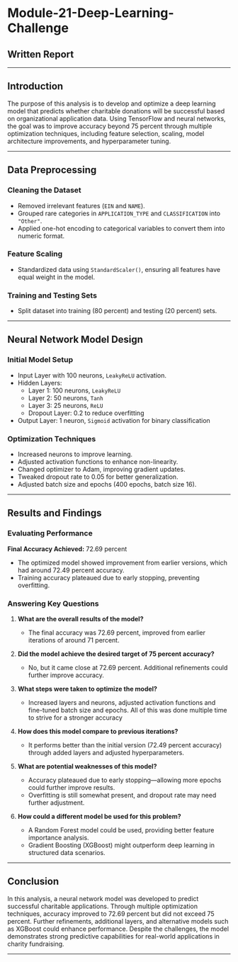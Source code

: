 # Module-21-Deep-Learning-Challenge

## **Written Report**

---

## **Introduction**
The purpose of this analysis is to develop and optimize a deep learning model that predicts whether charitable donations will be successful based on organizational application data. Using TensorFlow and neural networks, the goal was to improve accuracy beyond 75 percent through multiple optimization techniques, including feature selection, scaling, model architecture improvements, and hyperparameter tuning.

---

## **Data Preprocessing**
### **Cleaning the Dataset**
- Removed irrelevant features (`EIN` and `NAME`).  
- Grouped rare categories in `APPLICATION_TYPE` and `CLASSIFICATION` into `"Other"`.  
- Applied one-hot encoding to categorical variables to convert them into numeric format.  

### **Feature Scaling**
- Standardized data using `StandardScaler()`, ensuring all features have equal weight in the model.  

### **Training and Testing Sets**
- Split dataset into training (80 percent) and testing (20 percent) sets.  

---

## **Neural Network Model Design**
### **Initial Model Setup**
- Input Layer with 100 neurons, `LeakyReLU` activation.  
- Hidden Layers:  
  - Layer 1: 100 neurons, `LeakyReLU`  
  - Layer 2: 50 neurons, `Tanh`  
  - Layer 3: 25 neurons, `ReLU`  
  - Dropout Layer: 0.2 to reduce overfitting  
- Output Layer: 1 neuron, `Sigmoid` activation for binary classification  

### **Optimization Techniques**
- Increased neurons to improve learning.  
- Adjusted activation functions to enhance non-linearity.  
- Changed optimizer to Adam, improving gradient updates.  
- Tweaked dropout rate to 0.05 for better generalization.  
- Adjusted batch size and epochs (400 epochs, batch size 16).  

---

## **Results and Findings**
### **Evaluating Performance**
**Final Accuracy Achieved:** 72.69 percent  
- The optimized model showed improvement from earlier versions, which had around 72.49 percent accuracy.  
- Training accuracy plateaued due to early stopping, preventing overfitting.  

### **Answering Key Questions**
1. **What are the overall results of the model?**  
   - The final accuracy was 72.69 percent, improved from earlier iterations of around 71 percent.  

2. **Did the model achieve the desired target of 75 percent accuracy?**  
   - No, but it came close at 72.69 percent. Additional refinements could further improve accuracy.  

3. **What steps were taken to optimize the model?**  
   - Increased layers and neurons, adjusted activation functions and fine-tuned batch size and epochs. All of this was done multiple time to strive for a stronger accuracy

4. **How does this model compare to previous iterations?**  
   - It performs better than the initial version (72.49 percent accuracy) through added layers and adjusted hyperparameters.  

5. **What are potential weaknesses of this model?**  
   - Accuracy plateaued due to early stopping—allowing more epochs could further improve results.  
   - Overfitting is still somewhat present, and dropout rate may need further adjustment.  

6. **How could a different model be used for this problem?**  
   - A Random Forest model could be used, providing better feature importance analysis.  
   - Gradient Boosting (XGBoost) might outperform deep learning in structured data scenarios.  

---

## **Conclusion**
In this analysis, a neural network model was developed to predict successful charitable applications. Through multiple optimization techniques, accuracy improved to 72.69 percent but did not exceed 75 percent. Further refinements, additional layers, and alternative models such as XGBoost could enhance performance. Despite the challenges, the model demonstrates strong predictive capabilities for real-world applications in charity fundraising.

---
